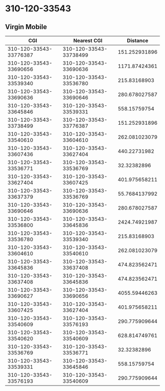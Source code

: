 # 310-120-33543
## Virgin Mobile


| CGI | Nearest CGI | Distance |
|-----|-------------|----------|
| 310-120-33543-33776387 | 310-120-33543-33738499 | 151.252931896 |
| 310-120-33543-33690656 | 310-120-33543-33690636 | 1171.87424361 |
| 310-120-33543-33539340 | 310-120-33543-33536780 | 215.83168903 |
| 310-120-33543-33690636 | 310-120-33543-33690646 | 280.678027587 |
| 310-120-33543-33645846 | 310-120-33543-33539331 | 558.15759754 |
| 310-120-33543-33738499 | 310-120-33543-33776387 | 151.252931896 |
| 310-120-33543-33540610 | 310-120-33543-33604610 | 262.081023079 |
| 310-120-33543-33607436 | 310-120-33543-33627404 | 440.22731982 |
| 310-120-33543-33536771 | 310-120-33543-33536769 | 32.32382896 |
| 310-120-33543-33627404 | 310-120-33543-33607425 | 401.975658211 |
| 310-120-33543-33637379 | 310-120-33543-33536769 | 55.7684137992 |
| 310-120-33543-33690646 | 310-120-33543-33690636 | 280.678027587 |
| 310-120-33543-33536800 | 310-120-33543-33645836 | 2424.74921987 |
| 310-120-33543-33536780 | 310-120-33543-33539340 | 215.83168903 |
| 310-120-33543-33604610 | 310-120-33543-33540610 | 262.081023079 |
| 310-120-33543-33645836 | 310-120-33543-33637408 | 474.823562471 |
| 310-120-33543-33637408 | 310-120-33543-33645836 | 474.823562471 |
| 310-120-33543-33690627 | 310-120-33543-33690656 | 4055.59446263 |
| 310-120-33543-33607425 | 310-120-33543-33627404 | 401.975658211 |
| 310-120-33543-33540609 | 310-120-33543-33576193 | 290.775909644 |
| 310-120-33543-33540620 | 310-120-33543-33540609 | 628.814749761 |
| 310-120-33543-33536769 | 310-120-33543-33536771 | 32.32382896 |
| 310-120-33543-33539331 | 310-120-33543-33645846 | 558.15759754 |
| 310-120-33543-33576193 | 310-120-33543-33540609 | 290.775909644 |
